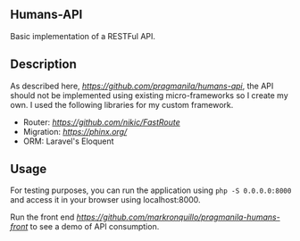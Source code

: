 Humans-API
----------

Basic implementation of a RESTFul API.

## Description
As described here, _https://github.com/pragmanila/humans-api_, the API should not be implemented using existing micro-frameworks so I create my own. I used the following libraries for my custom framework.

- Router: _https://github.com/nikic/FastRoute_
- Migration: _https://phinx.org/_
- ORM: Laravel's Eloquent

## Usage
For testing purposes, you can run the application using `php -S 0.0.0.0:8000` and access it in your browser using localhost:8000.

Run the front end _https://github.com/markronquillo/pragmanila-humans-front_ to see a demo of API consumption.
